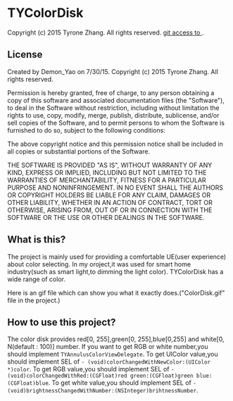 # TYColorDisk
Copyright (c) 2015 Tyrone Zhang. All rights reserved.
[git access to ](https://github.com/tomaz/appledoc).

## License

Created by Demon_Yao on 7/30/15.
Copyright (c) 2015 Tyrone Zhang. All rights reserved.

Permission is hereby granted, free of charge, to any person obtaining a copy of
this software and associated documentation files (the "Software"), to deal in
the Software without restriction, including without limitation the rights to use,
copy, modify, merge, publish, distribute, sublicense, and/or sell copies of the
Software, and to permit persons to whom the Software is furnished to do so,
subject to the following conditions:

The above copyright notice and this permission notice shall be included in all
copies or substantial portions of the Software.

THE SOFTWARE IS PROVIDED "AS IS", WITHOUT WARRANTY OF ANY KIND, EXPRESS OR
IMPLIED, INCLUDING BUT NOT LIMITED TO THE WARRANTIES OF MERCHANTABILITY, FITNESS
FOR A PARTICULAR PURPOSE AND NONINFRINGEMENT. IN NO EVENT SHALL THE AUTHORS OR
COPYRIGHT HOLDERS BE LIABLE FOR ANY CLAIM, DAMAGES OR OTHER LIABILITY, WHETHER
IN AN ACTION OF CONTRACT, TORT OR OTHERWISE, ARISING FROM, OUT OF OR IN
CONNECTION WITH THE SOFTWARE OR THE USE OR OTHER DEALINGS IN THE SOFTWARE.


## What is this?
The project is mainly used for providing a comfortable UE(user experience) about color selecting.
In my oroject,it was used for smart home industry(such as smart light,to dimming the light color).
TYColorDisk has a wide range of color.

Here is an gif file which can show you what it exactly does.("ColorDisk.gif" file in the project.)

## How to use this project?

The color disk provides red[0, 255],green[0, 255],blue[0,255] and white[0, N(default : 100)] number. If you want to get RGB or white number,you should implement `TYAnnulusColorViewDelegate`.
To get UIColor value,you should implement SEL of `- (void)colorChangedWithNewColor:(UIColor *)color`.
To get RGB value,you should implement SEL of `- (void)colorChangedWithRed:(CGFloat)red green:(CGFloat)green blue:(CGFloat)blue`.
To get white value,you should implement SEL of `- (void)brightnessChangedWithNumber:(NSInteger)brihtnessNumber`.
